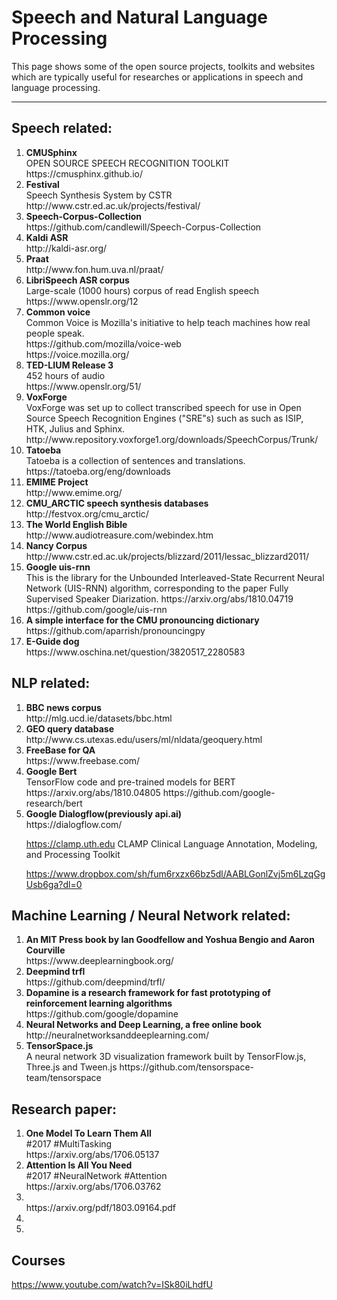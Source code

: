 # Speech and Natural Language Processing
  This page shows some of the open source projects, toolkits and websites which are typically useful for researches or applications in speech and language processing.

---
## Speech related:
<ol id="id01">
  <li>
    <b>CMUSphinx</b> <br>
    OPEN SOURCE SPEECH RECOGNITION TOOLKIT <br>
    https://cmusphinx.github.io/
  </li>

  <li>
    <b>Festival</b> <br>
    Speech Synthesis System by CSTR <br>
    http://www.cstr.ed.ac.uk/projects/festival/
  </li>

  <li>
    <b>Speech-Corpus-Collection</b> <br> 
    https://github.com/candlewill/Speech-Corpus-Collection
  </li>

  <li>
    <b>Kaldi ASR</b> <br> 
    http://kaldi-asr.org/
  </li>

  <li>
    <b>Praat</b> <br> 
    http://www.fon.hum.uva.nl/praat/
  </li>

  <li>
    <b>LibriSpeech ASR corpus</b> <br>
    Large-scale (1000 hours) corpus of read English speech <br>
    https://www.openslr.org/12
  </li>

  <li>
    <b>Common voice</b> <br>
    Common Voice is Mozilla's initiative to help teach machines how real people speak. <br>
    https://github.com/mozilla/voice-web <br>
    https://voice.mozilla.org/
  </li>
  
  <li>
    <b>TED-LIUM Release 3</b> <br>
    452 hours of audio <br>
    https://www.openslr.org/51/
  </li>

  <li>
    <b>VoxForge</b> <br>
    VoxForge was set up to collect transcribed speech for use in Open Source Speech Recognition Engines ("SRE"s) such as such as ISIP, HTK, Julius and Sphinx.<br>
    http://www.repository.voxforge1.org/downloads/SpeechCorpus/Trunk/
  </li>
  
  <li>
    <b>Tatoeba</b> <br>
    Tatoeba is a collection of sentences and translations. <br>
    https://tatoeba.org/eng/downloads
  </li>
  
  <li>
    <b>EMIME Project</b> <br>
    http://www.emime.org/
  </li>
  
  <li>
    <b>CMU_ARCTIC speech synthesis databases</b> <br>
    http://festvox.org/cmu_arctic/
  </li>
  
  <li>
    <b>The World English Bible</b> <br>
    http://www.audiotreasure.com/webindex.htm
  </li>
  
  <li>
    <b>Nancy Corpus</b> <br>
    http://www.cstr.ed.ac.uk/projects/blizzard/2011/lessac_blizzard2011/
  </li>
  
  <li>
  <b>Google uis-rnn</b> <br>
  This is the library for the Unbounded Interleaved-State Recurrent Neural Network (UIS-RNN) algorithm, corresponding to the paper Fully Supervised Speaker Diarization. https://arxiv.org/abs/1810.04719
    https://github.com/google/uis-rnn
  </li>

  <li>
  <b>A simple interface for the CMU pronouncing dictionary </b> <br>
  https://github.com/aparrish/pronouncingpy
  </li>
  
  
  <li>
  <b>E-Guide dog</b> <br>
  https://www.oschina.net/question/3820517_2280583
  </li>
  
</ol>

## NLP related:
<ol>
  <li>
  <b>BBC news corpus</b> <br>
  http://mlg.ucd.ie/datasets/bbc.html
  </li>
  
  <li>
  <b>GEO query database</b> <br>
  http://www.cs.utexas.edu/users/ml/nldata/geoquery.html
  </li>
  
  <li>
  <b>FreeBase for QA</b> <br>
  https://www.freebase.com/
  </li>
  
  <li>
  <b>Google Bert </b> <br>
  TensorFlow code and pre-trained models for BERT https://arxiv.org/abs/1810.04805
  https://github.com/google-research/bert
  </li>
  
  <li>
  <b>Google Dialogflow(previously api.ai) </b> <br>
  https://dialogflow.com/
  </li>
  
  https://clamp.uth.edu CLAMP Clinical Language Annotation, Modeling, and Processing Toolkit
  
  https://www.dropbox.com/sh/fum6rxzx66bz5dl/AABLGonlZvj5m6LzqGgUsb6ga?dl=0
</ol>

## Machine Learning / Neural Network related:
 
<ol>
  <li>
  <b> An MIT Press book by Ian Goodfellow and Yoshua Bengio and Aaron Courville </b> <br>
  https://www.deeplearningbook.org/
  </li>
  
  <li>
  <b> Deepmind trfl </b> <br>
  https://github.com/deepmind/trfl/
  </li>
  
  <li>
  <b> Dopamine is a research framework for fast prototyping of reinforcement learning algorithms </b> <br>
  https://github.com/google/dopamine
  </li>

  <li>
  <b> Neural Networks and Deep Learning, a free online book </b> <br>
  http://neuralnetworksanddeeplearning.com/
  </li>
  
  <li>
  <b> TensorSpace.js </b> <br>
  A neural network 3D visualization framework built by TensorFlow.js, Three.js and Tween.js
  https://github.com/tensorspace-team/tensorspace
  </li>
</ol>

## Research paper:

<ol>
  <li>
  <b> One Model To Learn Them All </b> <br>
  #2017 #MultiTasking <br>
  https://arxiv.org/abs/1706.05137
  </li>
  
  <li>
  <b> Attention Is All You Need </b> <br>
  #2017 #NeuralNetwork #Attention <br>
  https://arxiv.org/abs/1706.03762  
  </li>
  
  <li>
  <b> </b> <br>
  https://arxiv.org/pdf/1803.09164.pdf
  </li>
  
  <li>
  <b> </b> <br>
  </li>
  
  <li>
  <b> </b> <br>
  </li>
 
</ol>

## Courses

https://www.youtube.com/watch?v=ISk80iLhdfU
